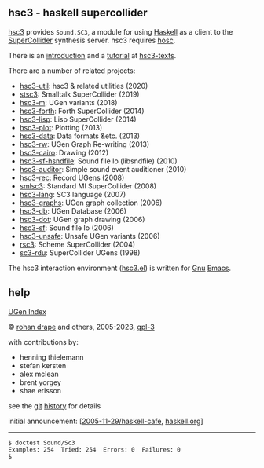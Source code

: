 hsc3 - haskell supercollider
----------------------------

[hsc3](http://rohandrape.net/?t=hsc3)
provides `Sound.SC3`, a module for using
[Haskell](http://haskell.org/)
as a client to the
[SuperCollider](http://audiosynth.com/)
synthesis server.
hsc3 requires
[hosc](http://rohandrape.net/?t=hosc).

There is an
[introduction](http://rohandrape.net/?t=hsc3-texts&e=1.1-introduction.md)
and a
[tutorial](http://rohandrape.net/?t=hsc3-texts&e=2.1-tutorial.md)
at
[hsc3-texts](http://rohandrape.net/?t=hsc3-texts).

There are a number of related projects:

- [hsc3-util](http://rohandrape.net/?t=hsc3-util): hsc3 & related utilities (2020)
- [stsc3](http://rohandrape.net/?t=stsc3): Smalltalk SuperCollider (2019)
- [hsc3-m](http://rohandrape.net/?t=hsc3-m): UGen variants (2018)
- [hsc3-forth](http://rohandrape.net/?t=hsc3-forth): Forth SuperCollider (2014)
- [hsc3-lisp](http://rohandrape.net/?t=hsc3-lisp): Lisp SuperCollider (2014)
- [hsc3-plot](http://rohandrape.net/?t=hsc3-plot): Plotting (2013)
- [hsc3-data](http://rohandrape.net/?t=hsc3-data): Data formats &etc. (2013)
- [hsc3-rw](http://rohandrape.net/?t=hsc3-rw): UGen Graph Re-writing (2013)
- [hsc3-cairo](http://rohandrape.net/?t=hsc3-cairo): Drawing (2012)
- [hsc3-sf-hsndfile](http://rohandrape.net/?t=hsc3-sf-hsndfile): Sound file Io (libsndfile) (2010)
- [hsc3-auditor](http://rohandrape.net/?t=hsc3-auditor): Simple sound event auditioner (2010)
- [hsc3-rec](http://rohandrape.net/?t=hsc3-rec): Record UGens (2008)
- [smlsc3](http://rohandrape.net/?t=smlsc3): Standard Ml SuperCollider (2008)
- [hsc3-lang](http://rohandrape.net/?t=hsc3-lang): SC3 language (2007)
- [hsc3-graphs](http://rohandrape.net/?t=hsc3-graphs): UGen graph collection (2006)
- [hsc3-db](http://rohandrape.net/?t=hsc3-db): UGen Database (2006)
- [hsc3-dot](http://rohandrape.net/?t=hsc3-dot): UGen graph drawing (2006)
- [hsc3-sf](http://rohandrape.net/?t=hsc3-sf): Sound file Io (2006)
- [hsc3-unsafe](http://rohandrape.net/?t=hsc3-unsafe): Unsafe UGen variants (2006)
- [rsc3](http://rohandrape.net/?t=rsc3): Scheme SuperCollider (2004)
- [sc3-rdu](http://rohandrape.net/?t=sc3-rdu): SuperCollider UGens (1998)

The hsc3 interaction environment ([hsc3.el](http://rohandrape.net/?t=hsc3&e=emacs/hsc3.el))
is written for
[Gnu](http://gnu.org/)
[Emacs](http://gnu.org/software/emacs/).

<!--
There is also, more obliquely related:
-->

## help

[UGen Index](http://rohandrape.net/?t=hsc3&e=Help/Ugen/ix.md)

©
[rohan drape](http://rohandrape.net/)
and others, 2005-2023,
[gpl-3](http://gnu.org/copyleft/)

with contributions by:

- henning thielemann
- stefan kersten
- alex mclean
- brent yorgey
- shae erisson

see the
[git](https://git-scm.com/)
[history](http://rohandrape.net/?t=hsc3&q=history)
for details

initial announcement:
[[2005-11-29/haskell-cafe](http://rohandrape.net/?t=hsc3&e=md/announce.text),
 [haskell.org](http://www.haskell.org/pipermail/haskell-cafe/2005-November/012483.html)]

* * *

```
$ doctest Sound/Sc3
Examples: 254  Tried: 254  Errors: 0  Failures: 0
$
```
